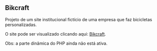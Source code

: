 ## Bikcraft

Projeto de um site institucional fictício de uma empresa que faz bicicletas personalizadas.

O site pode ser visualizado clicando aqui: [Bikcraft](https://devrodrigues.github.io/bikcraft/).

Obs: a parte dinâmica do PHP ainda não está ativa.

